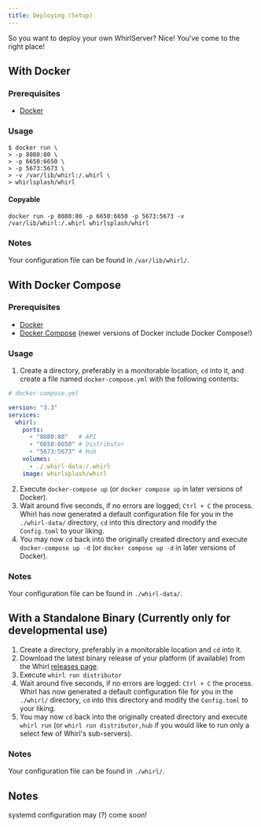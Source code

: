 ```yaml
---
title: Deploying (Setup)
---
```


So you want to deploy your own WhirlServer? Nice! You've come to the right
place!

## With Docker

### Prerequisites

- [Docker](https://docs.docker.com/engine/install/)

### Usage

```shell
$ docker run \
> -p 8080:80 \
> -p 6650:6650 \
> -p 5673:5673 \
> -v /var/lib/whirl:/.whirl \
> whirlsplash/whirl
```

#### Copyable

```shell
docker run -p 8080:80 -p 6650:6650 -p 5673:5673 -v /var/lib/whirl:/.whirl whirlsplash/whirl
```

### Notes

Your configuration file can be found in `/var/lib/whirl/`.

## With Docker Compose

### Prerequisites

- [Docker](https://docs.docker.com/compose/install/)
- [Docker Compose](https://docs.docker.com/compose/install/) (newer versions of
Docker include Docker Compose!)

### Usage

1. Create a directory, preferably in a monitorable location, `cd` into it, and
   create a file named `docker-compose.yml` with the following contents:

```yml
# docker-compose.yml

version: "3.3"
services:
  whirl:
    ports:
      - "8080:80"   # API
      - "6650:6650" # Distributor
      - "5673:5673" # Hub
    volumes:
      - ./.whirl-data:/.whirl
    image: whirlsplash/whirl
```

2. Execute `docker-compose up` (or `docker compose up` in later versions of
   Docker).
4. Wait around five seconds, if no errors are logged; `Ctrl + C` the process.
   Whirl has now generated a default configuration file for you in the
   `./whirl-data/` directory, `cd` into this directory and modify the
   `Config.toml` to your liking.
5. You may now `cd` back into the originally created directory and execute
   `docker-compose up -d` (or `docker compose up -d` in later versions of
   Docker).

### Notes

Your configuration file can be found in `./whirl-data/`.

## With a Standalone Binary (Currently only for developmental use)

1. Create a directory, preferably in a monitorable location and `cd` into it.
2. Download the latest binary release of your platform (if available) from the
   Whirl [releases page](https://github.com/Whirlsplash/whirl/releases/latest).
3. Execute `whirl run distributor`
4. Wait around five seconds, if no errors are logged: `Ctrl + C` the process.
   Whirl has now generated a default configuration file for you in the
   `./whirl/` directory, `cd` into this directory and modify the
   `Config.toml` to your liking.
5. You may now `cd` back into the originally created directory and execute
   `whirl run` (or `whirl run distributor,hub` if you would like to run only a
   select few of Whirl's sub-servers).

### Notes

Your configuration file can be found in `./whirl/`.

## Notes

systemd configuration may (?) come soon!
